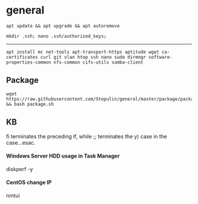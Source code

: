 # general

`apt update && apt upgrade && apt autoremove`

`mkdir .ssh; nano .ssh/authorized_keys;`


---

```
apt install mc net-tools apt-transport-https aptitude wget ca-certificates curl git vlan htop ssh nano sudo dirmngr software-properties-common nfs-common cifs-utils samba-client
```


## Package

```
wget https://raw.githubusercontent.com/Stepulin/general/master/package/package.sh && bash package.sh
```

## KB

fi terminates the preceding if, while ;; terminates the y) case in the case...esac.

#### Windows Server HDD usage in Task Manager
diskperf -y

#### CentOS change IP
nmtui
